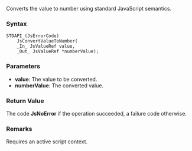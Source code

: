 Converts the value to number using standard JavaScript semantics. 
### Syntax 
```
STDAPI_(JsErrorCode)
    JsConvertValueToNumber(
    _In_ JsValueRef value,
    _Out_ JsValueRef *numberValue);
```
### Parameters 
* __value__: The value to be converted.
* __numberValue__: The converted value.

### Return Value 
The code **JsNoError** if the operation succeeded, a failure code otherwise.
### Remarks 
Requires an active script context.
